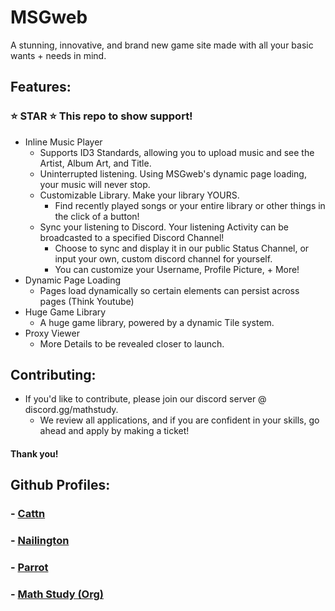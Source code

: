 # MSGweb
A stunning, innovative, and brand new game site made with all your basic wants + needs in mind.

## Features:
### ⭐ STAR ⭐ This repo to show support!
- Inline Music Player
    - Supports ID3 Standards, allowing you to upload music and see the Artist, Album Art, and Title.
    - Uninterrupted listening. Using MSGweb's dynamic page loading, your music will never stop.
    - Customizable Library. Make your library YOURS.
        - Find recently played songs or your entire library or other things in the click of a button!
    - Sync your listening to Discord. Your listening Activity can be broadcasted to a specified Discord Channel!
        - Choose to sync and display it in our public Status Channel, or input your own, custom discord channel for yourself.
        - You can customize your Username, Profile Picture, + More!
- Dynamic Page Loading
    - Pages load dynamically so certain elements can persist across pages (Think Youtube)
- Huge Game Library
    - A huge game library, powered by a dynamic Tile system.
- Proxy Viewer
    - More Details to be revealed closer to launch.


## Contributing: 
- If you'd like to contribute, please join our discord server @ discord.gg/mathstudy.
    - We review all applications, and if you are confident in your skills, go ahead and apply by making a ticket!

#### Thank you!

## Github Profiles:

### - [Cattn](https://github.com/cattn)

### - [Nailington](https://github.com/nailington)

### - [Parrot](https://github.com/proudparrot2)

### - [Math Study (Org)](https://github.com/math-study)
